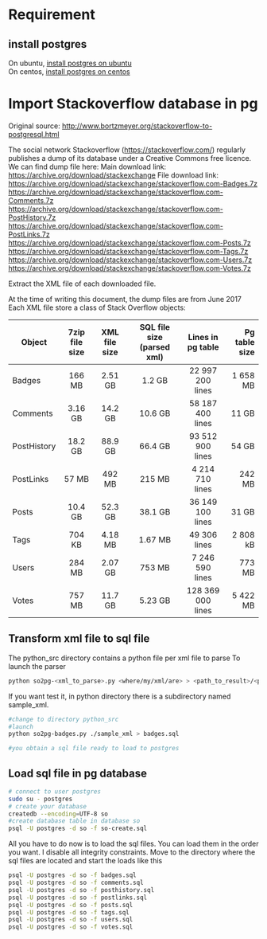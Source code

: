 
# Requirement

## install postgres 

On ubuntu, [install postgres on ubuntu](install_pg/install_ubuntu.md)\
On centos, [install postgres on centos](install_pg/install_centos.md)

# Import Stackoverflow database in pg


Original source: http://www.bortzmeyer.org/stackoverflow-to-postgresql.html

The social network Stackoverflow (https://stackoverflow.com/) regularly publishes a dump of its database under a Creative Commons free licence. We can find dump file here:
Main download link: https://archive.org/download/stackexchange
File download link:
https://archive.org/download/stackexchange/stackoverflow.com-Badges.7z
https://archive.org/download/stackexchange/stackoverflow.com-Comments.7z
https://archive.org/download/stackexchange/stackoverflow.com-PostHistory.7z
https://archive.org/download/stackexchange/stackoverflow.com-PostLinks.7z
https://archive.org/download/stackexchange/stackoverflow.com-Posts.7z
https://archive.org/download/stackexchange/stackoverflow.com-Tags.7z
https://archive.org/download/stackexchange/stackoverflow.com-Users.7z
https://archive.org/download/stackexchange/stackoverflow.com-Votes.7z

Extract the XML file of each downloaded file.

At the time of writing this document, the dump files are from June 2017
Each XML file store a class of Stack Overflow objects:

| Object        | 7zip file size    | XML file size | SQL file size (parsed xml)    | Lines in pg table | Pg table size |
|---------------|:----------------: |:-------------:|:--------------------------:   |:-----------------:|--------------:|
| Badges        | 166 MB            | 2.51 GB       | 1.2 GB                        | 22 997 200 lines  | 1 658 MB      |
| Comments      | 3.16 GB           | 14.2 GB       | 10.6 GB                       | 58 187 400 lines  | 11 GB         |
| PostHistory   | 18.2 GB           | 88.9 GB       | 66.4 GB                       | 93 512 900 lines  | 54 GB         |
| PostLinks     | 57 MB             | 492 MB        | 215 MB                        | 4 214 710 lines   | 242 MB        |
| Posts         | 10.4 GB           | 52.3 GB       | 38.1 GB                       | 36 149 100 lines  | 31 GB         |
| Tags          | 704 KB            | 4.18 MB       | 1.67 MB                       | 49 306 lines      | 2 808 kB      |
| Users         | 284 MB            | 2.07 GB       | 753 MB                        | 7 246 590 lines   | 773 MB        |
| Votes         | 757 MB            | 11.7 GB       | 5.23 GB                       | 128 369 000 lines | 5 422 MB      |

## Transform xml file to sql file

The python_src directory contains a python file per xml file to parse
To launch the parser
```bash
python so2pg-<xml_to_parse>.py <where/my/xml/are> > <path_to_result>/<parsed_xml>.sql
```
If you want test it, in python directory there is a subdirectory named sample_xml.
```bash
#change to directory python_src
#launch 
python so2pg-badges.py ./sample_xml > badges.sql

#you obtain a sql file ready to load to postgres
```

## Load sql file in pg database

```bash
# connect to user postgres
sudo su - postgres
# create your database
createdb --encoding=UTF-8 so
#create database table in database so
psql -U postgres -d so -f so-create.sql 
```
All you have to do now is to load the sql files.
You can load them in the order you want.
I disable all integrity constraints.
Move to the directory where the sql files are located and start the loads like this

```bash
psql -U postgres -d so -f badges.sql
psql -U postgres -d so -f comments.sql 
psql -U postgres -d so -f posthistory.sql 
psql -U postgres -d so -f postlinks.sql 
psql -U postgres -d so -f posts.sql 
psql -U postgres -d so -f tags.sql 
psql -U postgres -d so -f users.sql 
psql -U postgres -d so -f votes.sql  
```
